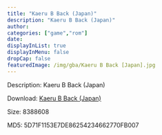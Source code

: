 ```yaml
---
title: "Kaeru B Back (Japan)"
description: "Kaeru B Back (Japan)"
author: 
categories: ["game","rom"]
date: 
displayInList: true
displayInMenu: false
dropCap: false
featuredImage: /img/gba/Kaeru B Back [Japan].jpg
---
```


Description: Kaeru B Back (Japan)

Download: <a style="text-decoration:underline;" href="https://mega.nz/#!KHRQ3azZ!95t7_reC3VDdkzcxQBvtrO0FmvX63S04J5oYCLf45jg" target = "_blank" rel = "nofollow" > Kaeru B Back (Japan)</a>

Size: 8388608

MD5: 5D71F1153E7DE86254234662770FB007

